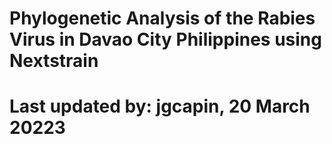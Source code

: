 # Phylogenetic Analysis of the Rabies Virus in Davao City Philippines using Nextstrain
# Last updated by: jgcapin, 20 March 20223

